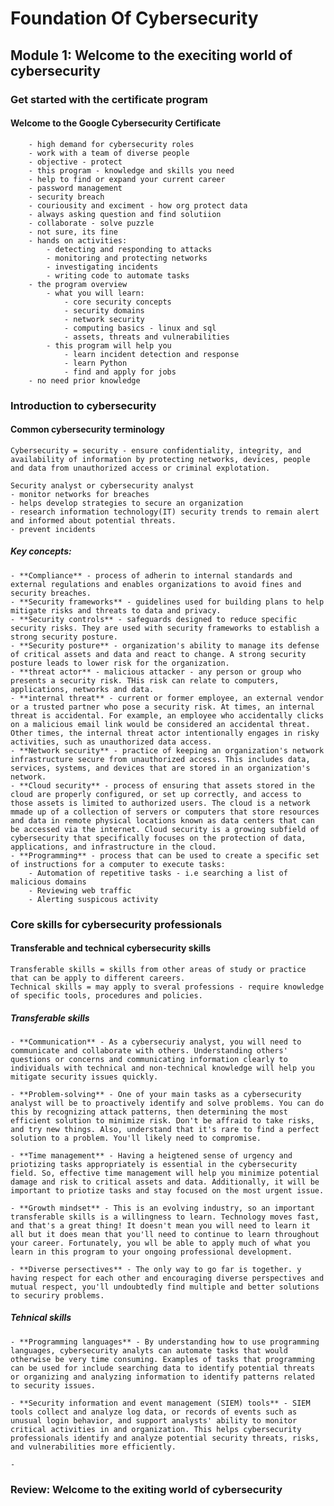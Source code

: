 # Foundation Of Cybersecurity

## Module 1: Welcome to the execiting world of cybersecurity

### Get started with the certificate program

#### Welcome to the Google Cybersecurity Certificate
        - high demand for cybersecurity roles
        - work with a team of diverse people
        - objective - protect
        - this program - knowledge and skills you need
        - help to find or expand your current career
        - password management
        - security breach
        - couriousity and exciment - how org protect data
        - always asking question and find solutiion
        - collaborate - solve puzzle
        - not sure, its fine
        - hands on activities:
            - detecting and responding to attacks
            - monitoring and protecting networks
            - investigating incidents
            - writing code to automate tasks
        - the program overview
            - what you will learn: 
                - core security concepts
                - security domains
                - network security
                - computing basics - linux and sql
                - assets, threats and vulnerabilities
            - this program will help you
                - learn incident detection and response
                - learn Python
                - find and apply for jobs
        - no need prior knowledge


### Introduction to cybersecurity

#### Common cybersecurity terminology
    
    Cybersecurity = security - ensure confidentiality, integrity, and availability of information by protecting networks, devices, people and data from unauthorized access or criminal explotation.
    
    Security analyst or cybersecurity analyst
    - monitor networks for breaches
    - helps develop strategies to secure an organization
    - research information technology(IT) security trends to remain alert and informed about potential threats.
    - prevent incidents

##### Key concepts:
   
    - **Compliance** - process of adherin to internal standards and external regulations and enables organizations to avoid fines and security breaches.
    - **Security frameworks** - guidelines used for building plans to help mitigate risks and threats to data and privacy.
    - **Security controls** - safeguards designed to reduce specific security risks. They are used with security frameworks to establish a strong security posture.
    - **Security posture** - organization's ability to manage its defense of critical assets and data and react to change. A strong security posture leads to lower risk for the organization.
    - **threat actor** - malicious attacker - any person or group who presents a security risk. THis risk can relate to computers, applications, networks and data.
    - **internal threat** - current or former employee, an external vendor or a trusted partner who pose a security risk. At times, an internal threat is accidental. For example, an employee who accidentally clicks on a malicious email link would be considered an accidental threat. Other times, the internal threat actor intentionally engages in risky activities, such as unauthorized data access.
    - **Network security** - practice of keeping an organization's network infrastructure secure from unauthorized access. This includes data, services, systems, and devices that are stored in an organization's network.
    - **Cloud security** - process of ensuring that assets stored in the cloud are properly configured, or set up correctly, and access to those assets is limited to authorized users. The cloud is a network mmade up of a collection of servers or computers that store resources and data in remote physical locations known as data centers that can be accessed via the internet. Cloud security is a growing subfield of cybersecurity that specifically focuses on the protection of data, applications, and infrastructure in the cloud.
    - **Programming** - process that can be used to create a specific set of instructions for a computer to execute tasks:
        - Automation of repetitive tasks - i.e searching a list of malicious domains
        - Reviewing web traffic
        - Alerting suspicous activity
    
### Core skills for cybersecurity professionals

#### Transferable and technical cybersecurity skills

    Transferable skills = skills from other areas of study or practice that can be apply to different careers.
    Technical skills = may apply to sveral professions - require knowledge of specific tools, procedures and policies.

##### Transferable skills

    - **Communication** - As a cybersecuriy analyst, you will need to communicate and collaborate with others. Understanding others' questions or concerns and communicating information clearly to individuals with technical and non-technical knowledge will help you mitigate security issues quickly.

    - **Problem-solving** - One of your main tasks as a cybersecurity analyst will be to proactively identify and solve problems. You can do this by recognizing attack patterns, then determining the most efficient solution to minimize risk. Don't be affraid to take risks, and try new things. Also, understand that it's rare to find a perfect solution to a problem. You'll likely need to compromise.

    - **Time management** - Having a heigtened sense of urgency and priotizing tasks appropriately is essential in the cybersecurity field. So, effective time management will help you minimize potential damage and risk to critical assets and data. Additionally, it will be important to priotize tasks and stay focused on the most urgent issue.

    - **Growth mindset** - This is an evolving industry, so an important transferable skills is a willingness to learn. Technology moves fast, and that's a great thing! It doesn't mean you will need to learn it all but it does mean that you'll need to continue to learn throughout your career. Fortunately, you wll be able to apply much of what you learn in this program to your ongoing professional development.

    - **Diverse persectives** - The only way to go far is together. y having respect for each other and encouraging diverse perspectives and mutual respect, you'll undoubtedly find multiple and better solutions to securiry problems.

##### Tehnical skills

    - **Programming languages** - By understanding how to use programming languages, cybersecurity analyts can automate tasks that would otherwise be very time consuming. Examples of tasks that programming can be used for include searching data to identify potential threats or organizing and analyzing information to identify patterns related to security issues.

    - **Security information and event management (SIEM) tools** - SIEM tools collect and analyze log data, or records of events such as unusual login behavior, and support analysts' ability to monitor critical activities in and organization. This helps cybersecurity professionals identify and analyze potential security threats, risks, and vulnerabilities more efficiently.

    - 
### Review: Welcome to the exiting world of cybersecurity
